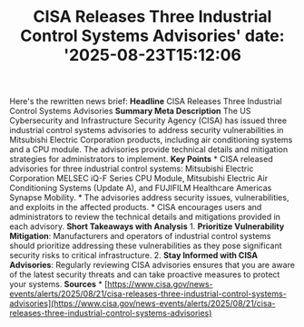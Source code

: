 ﻿---
title: "CISA Releases Three Industrial Control Systems Advisories'
date: '2025-08-23T15:12:06"
category: "Markets"
summary: ""
slug: "cisa releases three industrial control systems advisories"
source_urls:
  - "https://www.cisa.gov/news-events/alerts/2025/08/21/cisa-releases-three-industrial-control-systems-advisories"
seo:
  title: "CISA Releases Three Industrial Control Systems Advisories | Hash n Hedge'
  description: '"
  keywords: ["news", "markets", "brief"]
---
Here's the rewritten news brief:  **Headline** CISA Releases Three Industrial Control Systems Advisories  **Summary Meta Description** The US Cybersecurity and Infrastructure Security Agency (CISA) has issued three industrial control systems advisories to address security vulnerabilities in Mitsubishi Electric Corporation products, including air conditioning systems and a CPU module. The advisories provide technical details and mitigation strategies for administrators to implement.  **Key Points**  * CISA released advisories for three industrial control systems: Mitsubishi Electric Corporation MELSEC iQ-F Series CPU Module, Mitsubishi Electric Air Conditioning Systems (Update A), and FUJIFILM Healthcare Americas Synapse Mobility. * The advisories address security issues, vulnerabilities, and exploits in the affected products. * CISA encourages users and administrators to review the technical details and mitigations provided in each advisory.  **Short Takeaways with Analysis**  1. **Prioritize Vulnerability Mitigation**: Manufacturers and operators of industrial control systems should prioritize addressing these vulnerabilities as they pose significant security risks to critical infrastructure. 2. **Stay Informed with CISA Advisories**: Regularly reviewing CISA advisories ensures that you are aware of the latest security threats and can take proactive measures to protect your systems.  **Sources**  * [https://www.cisa.gov/news-events/alerts/2025/08/21/cisa-releases-three-industrial-control-systems-advisories](https://www.cisa.gov/news-events/alerts/2025/08/21/cisa-releases-three-industrial-control-systems-advisories) 
